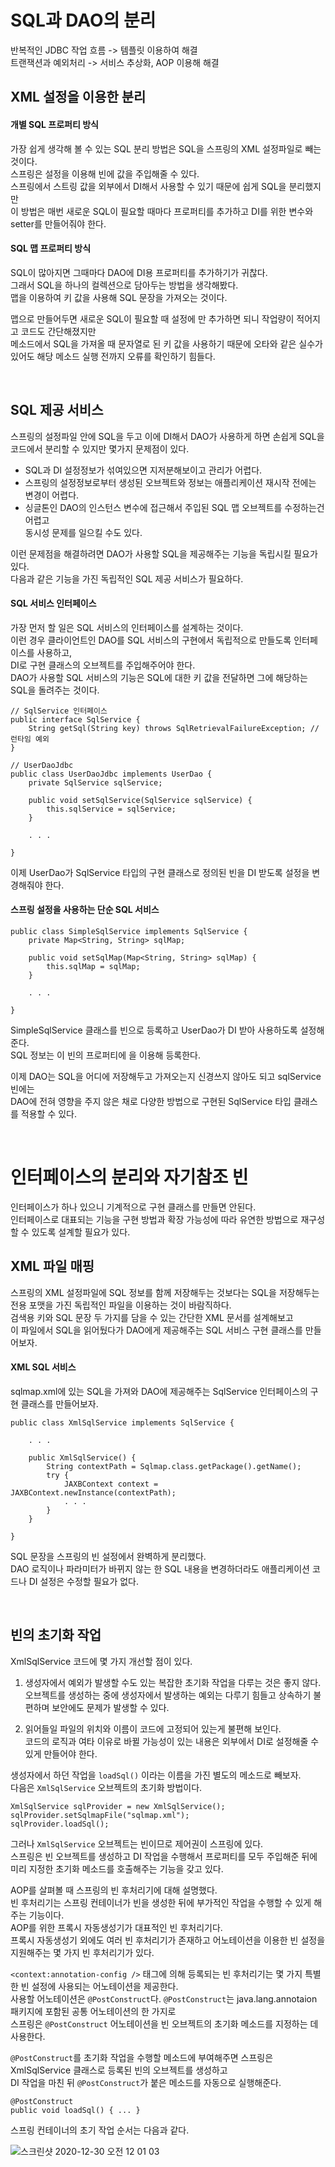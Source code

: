 # SQL과 DAO의 분리          

반복적인 JDBC 작업 흐름 -> 템플릿 이용하여 해결              
트랜잭션과 예외처리 -> 서비스 추상화, AOP 이용해 해결           

## XML 설정을 이용한 분리   

#### 개별 SQL 프로퍼티 방식   
가장 쉽게 생각해 볼 수 있는 SQL 분리 방법은 SQL을 스프링의 XML 설정파일로 빼는 것이다.   
스프링은 설정을 이용해 빈에 값을 주입해줄 수 있다.   
스프링에서 스트링 값을 외부에서 DI해서 사용할 수 있기 때문에 쉽게 SQL을 분리했지만   
이 방법은 매번 새로운 SQL이 필요할 때마다 프로퍼티를 추가하고 DI를 위한 변수와 setter를 만들어줘야 한다.   

#### SQL 맵 프로퍼티 방식   
SQL이 많아지면 그때마다 DAO에 DI용 프로퍼티를 추가하기가 귀찮다.     
그래서 SQL을 하나의 컬렉션으로 담아두는 방법을 생각해봤다.     
맵을 이용하여 키 값을 사용해 SQL 문장을 가져오는 것이다.     

맵으로 만들어두면 새로운 SQL이 필요할 때 설정에 <entry>만 추가하면 되니 작업량이 적어지고 코드도 간단해졌지만     
메소드에서 SQL을 가져올 때 문자열로 된 키 값을 사용하기 때문에 오타와 같은 실수가 있어도 해당 메소드 실행 전까지 오류를 확인하기 힘들다.      



<br />               

## SQL 제공 서비스      
스프링의 설정파일 안에 SQL을 두고 이에 DI해서 DAO가 사용하게 하면 손쉽게 SQL을 코드에서 분리할 수 있지만 몇가지 문제점이 있다.       

- SQL과 DI 설정정보가 섞여있으면 지저분해보이고 관리가 어렵다.               
- 스프링의 설정정보로부터 생성된 오브젝트와 정보는 애플리케이션 재시작 전에는 변경이 어렵다.             
- 싱글톤인 DAO의 인스턴스 변수에 접근해서 주입된 SQL 맵 오브젝트를 수정하는건 어렵고              
동시성 문제를 일으킬 수도 있다.                

이런 문제점을 해결하려면 DAO가 사용할 SQL을 제공해주는 기능을 독립시킬 필요가 있다.      
다음과 같은 기능을 가진 독립적인 SQL 제공 서비스가 필요하다.         



#### SQL 서비스 인터페이스        
가장 먼저 할 일은 SQL 서비스의 인터페이스를 설계하는 것이다.   
이런 경우 클라이언트인 DAO를 SQL 서비스의 구현에서 독립적으로 만들도록 인터페이스를 사용하고,   
DI로 구현 클래스의 오브젝트를 주입해주어야 한다.            
DAO가 사용할 SQL 서비스의 기능은 SQL에 대한 키 값을 전달하면 그에 해당하는 SQL을 돌려주는 것이다.      

```  
// SqlService 인터페이스 
public interface SqlService {
    String getSql(String key) throws SqlRetrievalFailureException; // 런타임 예외    
}

// UserDaoJdbc 
public class UserDaoJdbc implements UserDao {
    private SqlService sqlService;
    
    public void setSqlService(SqlService sqlService) {
        this.sqlService = sqlService;
    } 

    . . .

}
```

이제 UserDao가 SqlService 타입의 구현 클래스로 정의된 빈을 DI 받도록 설정을 변경해줘야 한다.      



#### 스프링 설정을 사용하는 단순 SQL 서비스        

```
public class SimpleSqlService implements SqlService {
    private Map<String, String> sqlMap;

    public void setSqlMap(Map<String, String> sqlMap) { 
        this.sqlMap = sqlMap; 
    }

    . . . 

}
```

SimpleSqlService 클래스를 빈으로 등록하고 UserDao가 DI 받아 사용하도록 설정해준다.   
SQL 정보는 이 빈의 프로퍼티에 <map>을 이용해 등록한다.   

이제 DAO는 SQL을 어디에 저장해두고 가져오는지 신경쓰지 않아도 되고 sqlService 빈에는          
DAO에 전혀 영향을 주지 않은 채로 다양한 방법으로 구현된 SqlService 타입 클래스를 적용할 수 있다.          

<br />               


# 인터페이스의 분리와 자기참조 빈      

인터페이스가 하나 있으니 기계적으로 구현 클래스를 만들면 안된다.   
인터페이스로 대표되는 기능을 구현 방법과 확장 가능성에 따라 유연한 방법으로 재구성할 수 있도록 설계할 필요가 있다.           


## XML 파일 매핑       

스프링의 XML 설정파일에 SQL 정보를 함께 저장해두는 것보다는 SQL을 저장해두는 전용 포맷을 가진 독립적인 파일을 이용하는 것이 바람직하다.          
검색용 키와 SQL 문장 두 가지를 담을 수 있는 간단한 XML 문서를 설계해보고           
이 파일에서 SQL을 읽어뒀다가 DAO에게 제공해주는 SQL 서비스 구현 클래스를 만들어보자.           

#### XML SQL 서비스   
sqlmap.xml에 있는 SQL을 가져와 DAO에 제공해주는 SqlService 인터페이스의 구현 클래스를 만들어보자.   

```  
public class XmlSqlService implements SqlService {
    
    . . .
    
    public XmlSqlService() {
        String contextPath = Sqlmap.class.getPackage().getName();
        try {
            JAXBContext context = JAXBContext.newInstance(contextPath);
            . . .
        }
    }

}
```  
   

SQL 문장을 스프링의 빈 설정에서 완벽하게 분리했다.          
DAO 로직이나 파라미터가 바뀌지 않는 한 SQL 내용을 변경하더라도 애플리케이션 코드나 DI 설정은 수정할 필요가 없다.          

<br />               


## 빈의 초기화 작업        

XmlSqlService 코드에 몇 가지 개선할 점이 있다.       


1. 생성자에서 예외가 발생할 수도 있는 복잡한 초기화 작업을 다루는 것은 좋지 않다.             
오브젝트를 생성하는 중에 생성자에서 발생하는 예외는 다루기 힘들고 상속하기 불편하며 보안에도 문제가 발생할 수 있다.          

2. 읽어들일 파일의 위치와 이름이 코드에 고정되어 있는게 불편해 보인다.                         
코드의 로직과 여타 이유로 바뀔 가능성이 있는 내용은 외부에서 DI로 설정해줄 수 있게 만들어야 한다.                                    

생성자에서 하던 작업을 `loadSql()` 이라는 이름을 가진 별도의 메소드로 빼보자.    
다음은 `XmlSqlService` 오브젝트의 초기화 방법이다.    

```      
XmlSqlService sqlProvider = new XmlSqlService();
sqlProvider.setSqlmapFile("sqlmap.xml");
sqlProvider.loadSql();
```   

그러나 `XmlSqlService` 오브젝트는 빈이므로 제어권이 스프링에 있다.        
스프링은 빈 오브젝트를 생성하고 DI 작업을 수행해서 프로퍼티를 모두 주입해준 뒤에 미리 지정한 초기화 메소드를 호출해주는 기능을 갖고 있다.    

AOP를 살펴볼 때 스프링의 빈 후처리기에 대해 설명했다.   
빈 후처리기는 스프링 컨테이너가 빈을 생성한 뒤에 부가적인 작업을 수행할 수 있게 해주는 기능이다.   
AOP를 위한 프록시 자동생성기가 대표적인 빈 후처리기다.   
프록시 자동생성기 외에도 여러 빈 후처리기가 존재하고 어노테이션을 이용한 빈 설정을 지원해주는 몇 가지 빈 후처리기가 있다.           


`<context:annotation-config />` 태그에 의해 등록되는 빈 후처리기는 몇 가지 특별한 빈 설정에 사용되는 어노테이션을 제공한다.           
사용할 어노테이션은 `@PostConstruct`다. `@PostConstruct`는 java.lang.annotaion 패키지에 포함된 공통 어노테이션의 한 가지로     
스프링은 `@PostConstruct` 어노테이션을 빈 오브젝트의 초기화 메소드를 지정하는 데 사용한다.                                                                    

`@PostConstruct`를 초기화 작업을 수행할 메소드에 부여해주면 스프링은 XmlSqlService 클래스로 등록된 빈의 오브젝트를 생성하고   
DI 작업을 마친 뒤 `@PostConstruct`가 붙은 메소드를 자동으로 실행해준다.   

```
@PostConstruct
public void loadSql() { ... }
```

스프링 컨테이너의 초기 작업 순서는 다음과 같다.       

![스크린샷 2020-12-30 오전 12 01 03](https://user-images.githubusercontent.com/33855307/103293355-1cafc180-4a33-11eb-8656-ebd83964e3ee.png)         


<br />                


